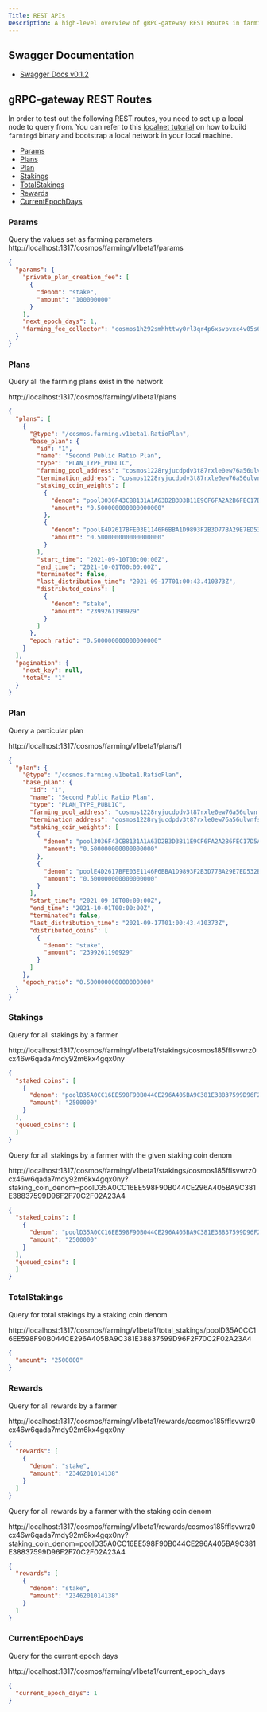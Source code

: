```yaml
---
Title: REST APIs
Description: A high-level overview of gRPC-gateway REST Routes in farming module.
---
```


## Swagger Documentation

- [Swagger Docs v0.1.2](https://app.swaggerhub.com/apis-docs/gravity-devs/farming/0.1.2)

## gRPC-gateway REST Routes

In order to test out the following REST routes, you need to set up a local node to query from. You can refer to this [localnet tutorial](./Tutorials/localnet) on how to build `farmingd` binary and bootstrap a local network in your local machine.

- [Params](#Params)
- [Plans](#Plans)
- [Plan](#Plan)
- [Stakings](#Stakings)
- [TotalStakings](#TotalStakings)
- [Rewards](#Rewards)
- [CurrentEpochDays](#CurrentEpochDays)

### Params

Query the values set as farming parameters
http://localhost:1317/cosmos/farming/v1beta1/params

```json
{
  "params": {
    "private_plan_creation_fee": [
      {
        "denom": "stake",
        "amount": "100000000"
      }
    ],
    "next_epoch_days": 1,
    "farming_fee_collector": "cosmos1h292smhhttwy0rl3qr4p6xsvpvxc4v05s6rxtczwq3cs6qc462mqejwy8x"
  }
}
```

### Plans

Query all the farming plans exist in the network

http://localhost:1317/cosmos/farming/v1beta1/plans

```json
{
  "plans": [
    {
      "@type": "/cosmos.farming.v1beta1.RatioPlan",
      "base_plan": {
        "id": "1",
        "name": "Second Public Ratio Plan",
        "type": "PLAN_TYPE_PUBLIC",
        "farming_pool_address": "cosmos1228ryjucdpdv3t87rxle0ew76a56ulvnfst0hq0sscd3nafgjpqqkcxcky",
        "termination_address": "cosmos1228ryjucdpdv3t87rxle0ew76a56ulvnfst0hq0sscd3nafgjpqqkcxcky",
        "staking_coin_weights": [
          {
            "denom": "pool3036F43CB8131A1A63D2B3D3B11E9CF6FA2A2B6FEC17D5AD283C25C939614A8C",
            "amount": "0.500000000000000000"
          },
          {
            "denom": "poolE4D2617BFE03E1146F6BBA1D9893F2B3D77BA29E7ED532BB721A39FF1ECC1B07",
            "amount": "0.500000000000000000"
          }
        ],
        "start_time": "2021-09-10T00:00:00Z",
        "end_time": "2021-10-01T00:00:00Z",
        "terminated": false,
        "last_distribution_time": "2021-09-17T01:00:43.410373Z",
        "distributed_coins": [
          {
            "denom": "stake",
            "amount": "2399261190929"
          }
        ]
      },
      "epoch_ratio": "0.500000000000000000"
    }
  ],
  "pagination": {
    "next_key": null,
    "total": "1"
  }
}
```

### Plan

Query a particular plan 

http://localhost:1317/cosmos/farming/v1beta1/plans/1

```json
{
  "plan": {
    "@type": "/cosmos.farming.v1beta1.RatioPlan",
    "base_plan": {
      "id": "1",
      "name": "Second Public Ratio Plan",
      "type": "PLAN_TYPE_PUBLIC",
      "farming_pool_address": "cosmos1228ryjucdpdv3t87rxle0ew76a56ulvnfst0hq0sscd3nafgjpqqkcxcky",
      "termination_address": "cosmos1228ryjucdpdv3t87rxle0ew76a56ulvnfst0hq0sscd3nafgjpqqkcxcky",
      "staking_coin_weights": [
        {
          "denom": "pool3036F43CB8131A1A63D2B3D3B11E9CF6FA2A2B6FEC17D5AD283C25C939614A8C",
          "amount": "0.500000000000000000"
        },
        {
          "denom": "poolE4D2617BFE03E1146F6BBA1D9893F2B3D77BA29E7ED532BB721A39FF1ECC1B07",
          "amount": "0.500000000000000000"
        }
      ],
      "start_time": "2021-09-10T00:00:00Z",
      "end_time": "2021-10-01T00:00:00Z",
      "terminated": false,
      "last_distribution_time": "2021-09-17T01:00:43.410373Z",
      "distributed_coins": [
        {
          "denom": "stake",
          "amount": "2399261190929"
        }
      ]
    },
    "epoch_ratio": "0.500000000000000000"
  }
}
```

### Stakings

Query for all stakings by a farmer 

http://localhost:1317/cosmos/farming/v1beta1/stakings/cosmos185fflsvwrz0cx46w6qada7mdy92m6kx4gqx0ny

```json
{
  "staked_coins": [
    {
      "denom": "poolD35A0CC16EE598F90B044CE296A405BA9C381E38837599D96F2F70C2F02A23A4",
      "amount": "2500000"
    }
  ],
  "queued_coins": [
  ]
}
```

Query for all stakings by a farmer with the given staking coin denom

http://localhost:1317/cosmos/farming/v1beta1/stakings/cosmos185fflsvwrz0cx46w6qada7mdy92m6kx4gqx0ny?staking_coin_denom=poolD35A0CC16EE598F90B044CE296A405BA9C381E38837599D96F2F70C2F02A23A4

```json
{
  "staked_coins": [
    {
      "denom": "poolD35A0CC16EE598F90B044CE296A405BA9C381E38837599D96F2F70C2F02A23A4",
      "amount": "2500000"
    }
  ],
  "queued_coins": [
  ]
}
```
### TotalStakings

Query for total stakings by a staking coin denom 

http://localhost:1317/cosmos/farming/v1beta1/total_stakings/poolD35A0CC16EE598F90B044CE296A405BA9C381E38837599D96F2F70C2F02A23A4

```json
{
  "amount": "2500000"
}
```

### Rewards

Query for all rewards by a farmer 

http://localhost:1317/cosmos/farming/v1beta1/rewards/cosmos185fflsvwrz0cx46w6qada7mdy92m6kx4gqx0ny

```json
{
  "rewards": [
    {
      "denom": "stake",
      "amount": "2346201014138"
    }
  ]
}
```


Query for all rewards by a farmer with the staking coin denom

http://localhost:1317/cosmos/farming/v1beta1/rewards/cosmos185fflsvwrz0cx46w6qada7mdy92m6kx4gqx0ny?staking_coin_denom=poolD35A0CC16EE598F90B044CE296A405BA9C381E38837599D96F2F70C2F02A23A4

```json
{
  "rewards": [
    {
      "denom": "stake",
      "amount": "2346201014138"
    }
  ]
}
```

### CurrentEpochDays

Query for the current epoch days

http://localhost:1317/cosmos/farming/v1beta1/current_epoch_days

```json
{
  "current_epoch_days": 1
}
```
